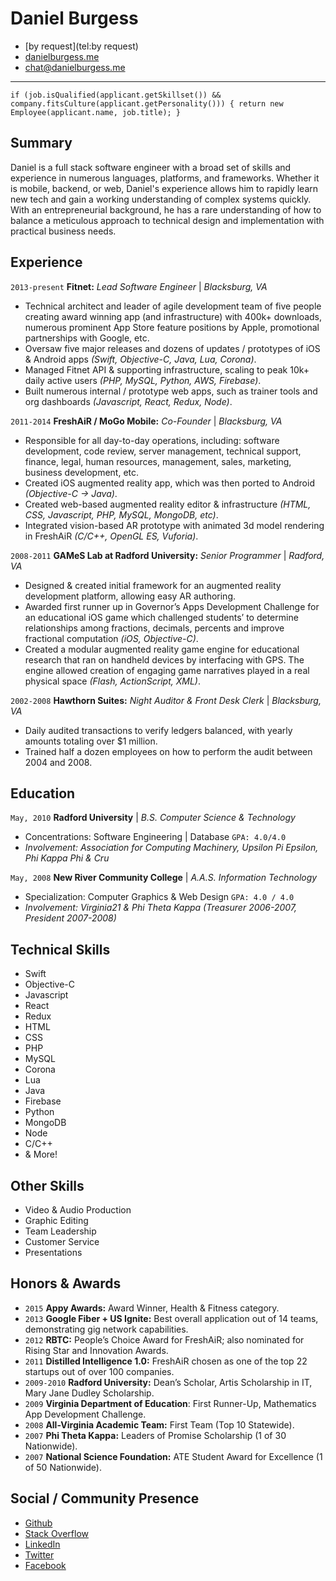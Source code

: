 # Daniel Burgess

* <i class="fa fa-phone"></i> [by request](tel:by request)
* <i class="fa fa-home"></i> [danielburgess.me](http://danielburgess.me)
* <i class="fa fa-envelope"></i> [chat@danielburgess.me](mailto:chat@danielburgess.me)

---
`if (job.isQualified(applicant.getSkillset()) && company.fitsCulture(applicant.getPersonality())) { return new Employee(applicant.name, job.title); }`

## Summary

Daniel is a full stack software engineer with a broad set of skills and experience in numerous languages, platforms, and frameworks. Whether it is mobile, backend, or web, Daniel's experience allows him to rapidly learn new tech and gain a working understanding of complex systems quickly. With an entrepreneurial background, he has a rare understanding of how to balance a meticulous approach to technical design and implementation with practical business needs.

## Experience

`2013-present`
**Fitnet:**
_Lead Software Engineer_ | _Blacksburg, VA_
* Technical architect and leader of agile development team of five people creating award winning app (and infrastructure) with 400k+ downloads, numerous prominent App Store feature positions by Apple, promotional partnerships with Google, etc.
* Oversaw five major releases and dozens of updates / prototypes of iOS & Android apps _(Swift, Objective-C, Java, Lua, Corona)_.
* Managed Fitnet API & supporting infrastructure, scaling to peak 10k+ daily active users _(PHP, MySQL, Python, AWS, Firebase)_.
* Built numerous internal / prototype web apps, such as trainer tools and org dashboards _(Javascript, React, Redux, Node)_.

`2011-2014`
**FreshAiR / MoGo Mobile:**
_Co-Founder_ | _Blacksburg, VA_
* Responsible for all day-to-day operations, including: software development, code review, server management, technical support, finance, legal, human resources, management, sales, marketing, business development, etc.
* Created iOS augmented reality app, which was then ported to Android _(Objective-C → Java)_.
* Created web-based augmented reality editor & infrastructure _(HTML, CSS, Javascript, PHP, MySQL, MongoDB, etc)_.
* Integrated vision-based AR prototype with animated 3d model rendering in FreshAiR _(C/C++, OpenGL ES, Vuforia)_.

`2008-2011`
**GAMeS Lab at Radford University:**
_Senior Programmer_ | _Radford, VA_
* Designed & created initial framework for an augmented reality development platform, allowing easy AR authoring.
* Awarded first runner up in Governor’s Apps Development Challenge for an educational iOS game which challenged students’ to determine relationships among fractions, decimals, percents and improve fractional computation _(iOS, Objective-C)_.
* Created a modular augmented reality game engine for educational research that ran on handheld devices by interfacing with GPS. The engine allowed creation of engaging game narratives played in a real physical space _(Flash, ActionScript, XML)_.

`2002-2008`
**Hawthorn Suites:**
_Night Auditor & Front Desk Clerk_ | _Blacksburg, VA_
* Daily audited transactions to verify ledgers balanced, with yearly amounts totaling over $1 million.
* Trained half a dozen employees on how to perform the audit between 2004 and 2008.

## Education

`May, 2010`
**Radford University**
|
_B.S. Computer Science & Technology_
* Concentrations: Software Engineering \| Database `GPA: 4.0/4.0`
* _Involvement: Association for Computing Machinery, Upsilon Pi Epsilon, Phi Kappa Phi & Cru_

`May, 2008`
**New River Community College**
|
_A.A.S. Information Technology_
* Specialization: Computer Graphics & Web Design `GPA: 4.0 / 4.0`
* _Involvement: Virginia21 & Phi Theta Kappa (Treasurer 2006-2007, President 2007-2008)_

## Technical Skills
* Swift
* Objective-C
* Javascript
* React
* Redux
* HTML
* CSS
* PHP
* MySQL
* Corona
* Lua
* Java
* Firebase
* Python
* MongoDB
* Node
* C/C++
* & More!

## Other Skills
* Video & Audio Production
* Graphic Editing
* Team Leadership
* Customer Service
* Presentations

## Honors & Awards

* `2015` **Appy Awards:** Award Winner, Health & Fitness category.
* `2013` **Google Fiber + US Ignite:** Best overall application out of 14 teams, demonstrating gig network capabilities.
* `2012` **RBTC:** People’s Choice Award for FreshAiR; also nominated for Rising Star and Innovation Awards.
* `2011` **Distilled Intelligence 1.0:** FreshAiR chosen as one of the top 22 startups out of over 100 companies.
* `2009-2010` **Radford University:** Dean’s Scholar, Artis Scholarship in IT, Mary Jane Dudley Scholarship.
* `2009` **Virginia Department of Education**: First Runner-Up, Mathematics App Development Challenge.
* `2008` **All-Virginia Academic Team:** First Team (Top 10 Statewide).
* `2007` **Phi Theta Kappa:** Leaders of Promise Scholarship (1 of 30 Nationwide).
* `2007` **National Science Foundation:** ATE Student Award for Excellence (1 of 50 Nationwide).

## Social / Community Presence
* <i class="fa fa-github"></i> [Github](https://github.com/dbburgess)
* <i class="fa fa-stack-overflow"></i> [Stack Overflow](https://stackoverflow.com/users/5191100/dbburgess)
* <i class="fa fa-linkedin"></i> [LinkedIn](https://linkedin.com/in/dbburgess)
* <i class="fa fa-twitter"></i> [Twitter](https://twitter.com/dbburgess)
* <i class="fa fa-facebook"></i> [Facebook](https://facebook.com/dbburgess)

